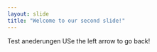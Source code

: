 ```yaml
---
layout: slide
title: "Welcome to our second slide!"
---
```

Test anederungen
USe the left arrow to go back!
